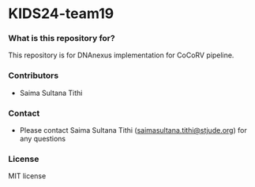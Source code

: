 # KIDS24-team19 #

### What is this repository for? ###
This repository is for DNAnexus implementation for CoCoRV pipeline.

### Contributors ###
* Saima Sultana Tithi

### Contact ###
* Please contact Saima Sultana Tithi (saimasultana.tithi@stjude.org) for any questions

### License ###
MIT license
